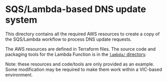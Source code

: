 # SQS/Lambda-based DNS update system

This directory contains all the required AWS resources to create a copy of the SQS/Lambda workflow to process DNS update requests.

The AWS resources are defined in Terraform files. The source code and packaging tools for the Lambda Function is in the [`lambda/` directory](lambda).

Note: these resources and code/tools are only provided as an example. Some modification may be required to make them work within a VIC-based environment.
